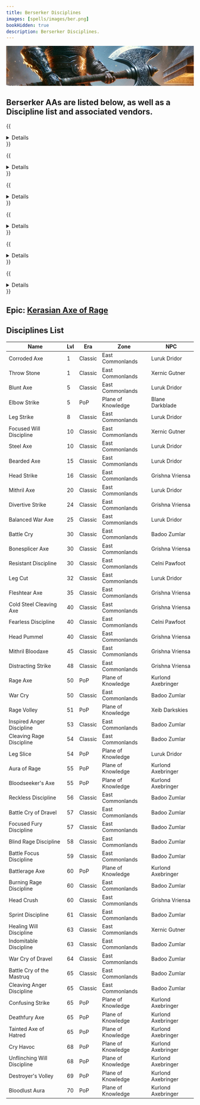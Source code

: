 ```yaml
---
title: Berserker Disciplines
images: [spells/images/ber.png]
bookHidden: true
description: Berserker Disciplines.
---
```

![Berserker Disciplines](images/ber-banner.png)

## Berserker AAs are listed below, as well as a Discipline list and associated vendors.

{{<details title="Rampage (Active)">}}
Every 30 seconds, Strikes all targets around you within melee range for moderate damage with a chance to trigger a localized Earthquake.
{{</details>}}


{{<details title="Killing Spree (Passive)">}}After slaying a non-trivial con enemy, you have a 10% chance per rank to enter a battle frenzy that instantly boosts your endurance slightly as well as increases your offensive damage for the next 30 seconds.
{{</details>}}


{{<details title="Vehement Rage (Active)">}}
Every 5 minutes, This ability, when active, will increase the damage you do at the cost of having heals that hit you be less effective.
{{</details>}}


{{<details title="Bazaar Gate (Active)">}}
Every 10 minutes, Allows you to teleport to the bazaar when out of combat.
{{</details>}}

{{<details title="Eyes Wide Open Rank 8 (Passive)">}}
This passive ability increases the capacity of your extended target window by one slot per rank.
{{</details>}}

{{<details title="Mystical Attuning Rank 5 (Passive)">}}
This ability increases the number of mystical effects that can affect you at once by 1 per rank.
{{</details>}}

## Epic: [Kerasian Axe of Rage](epics/ber-epic.md)
## Disciplines List
Name|Lvl|Era|Zone|NPC
---|---|---|---|---
Corroded Axe|1|Classic|East Commonlands|Luruk Dridor
Throw Stone|1|Classic|East Commonlands|Xernic Gutner
Blunt Axe|5|Classic|East Commonlands|Luruk Dridor
Elbow Strike|5|PoP|Plane of Knowledge|Blane Darkblade
Leg Strike|8|Classic|East Commonlands|Luruk Dridor
Focused Will Discipline|10|Classic|East Commonlands|Xernic Gutner
Steel Axe|10|Classic|East Commonlands|Luruk Dridor
Bearded Axe|15|Classic|East Commonlands|Luruk Dridor
Head Strike|16|Classic|East Commonlands|Grishna Vriensa
Mithril Axe|20|Classic|East Commonlands|Luruk Dridor
Divertive Strike|24|Classic|East Commonlands|Grishna Vriensa
Balanced War Axe|25|Classic|East Commonlands|Luruk Dridor
Battle Cry|30|Classic|East Commonlands|Badoo Zumlar
Bonesplicer Axe|30|Classic|East Commonlands|Grishna Vriensa
Resistant Discipline|30|Classic|East Commonlands|Celni Pawfoot
Leg Cut|32|Classic|East Commonlands|Luruk Dridor
Fleshtear Axe|35|Classic|East Commonlands|Grishna Vriensa
Cold Steel Cleaving Axe|40|Classic|East Commonlands|Grishna Vriensa
Fearless Discipline|40|Classic|East Commonlands|Celni Pawfoot
Head Pummel|40|Classic|East Commonlands|Grishna Vriensa
Mithril Bloodaxe|45|Classic|East Commonlands|Grishna Vriensa
Distracting Strike|48|Classic|East Commonlands|Grishna Vriensa
Rage Axe|50|PoP|Plane of Knowledge|Kurlond Axebringer
War Cry|50|Classic|East Commonlands|Badoo Zumlar
Rage Volley|51|PoP|Plane of Knowledge|Xeib Darkskies
Inspired Anger Discipline|53|Classic|East Commonlands|Badoo Zumlar
Cleaving Rage Discipline|54|Classic|East Commonlands|Badoo Zumlar
Leg Slice|54|PoP|Plane of Knowledge|Luruk Dridor
Aura of Rage|55|PoP|Plane of Knowledge|Kurlond Axebringer
Bloodseeker's Axe|55|PoP|Plane of Knowledge|Kurlond Axebringer
Reckless Discipline|56|Classic|East Commonlands|Badoo Zumlar
Battle Cry of Dravel|57|Classic|East Commonlands|Badoo Zumlar
Focused Fury Discipline|57|Classic|East Commonlands|Badoo Zumlar
Blind Rage Discipline|58|Classic|East Commonlands|Badoo Zumlar
Battle Focus Discipline|59|Classic|East Commonlands|Badoo Zumlar
Battlerage Axe|60|PoP|Plane of Knowledge|Kurlond Axebringer
Burning Rage Discipline|60|Classic|East Commonlands|Badoo Zumlar
Head Crush|60|Classic|East Commonlands|Grishna Vriensa
Sprint Discipline|61|Classic|East Commonlands|Badoo Zumlar
Healing Will Discipline|63|Classic|East Commonlands|Xernic Gutner
Indomitable Discipline|63|Classic|East Commonlands|Badoo Zumlar
War Cry of Dravel|64|Classic|East Commonlands|Badoo Zumlar
Battle Cry of the Mastruq|65|Classic|East Commonlands|Badoo Zumlar
Cleaving Anger Discipline|65|Classic|East Commonlands|Badoo Zumlar
Confusing Strike|65|PoP|Plane of Knowledge|Kurlond Axebringer
Deathfury Axe|65|PoP|Plane of Knowledge|Kurlond Axebringer
Tainted Axe of Hatred|65|PoP|Plane of Knowledge|Kurlond Axebringer
Cry Havoc|68|PoP|Plane of Knowledge|Kurlond Axebringer
Unflinching Will Discipline|68|PoP|Plane of Knowledge|Kurlond Axebringer
Destroyer's Volley|69|PoP|Plane of Knowledge|Kurlond Axebringer
Bloodlust Aura|70|PoP|Plane of Knowledge|Kurlond Axebringer
